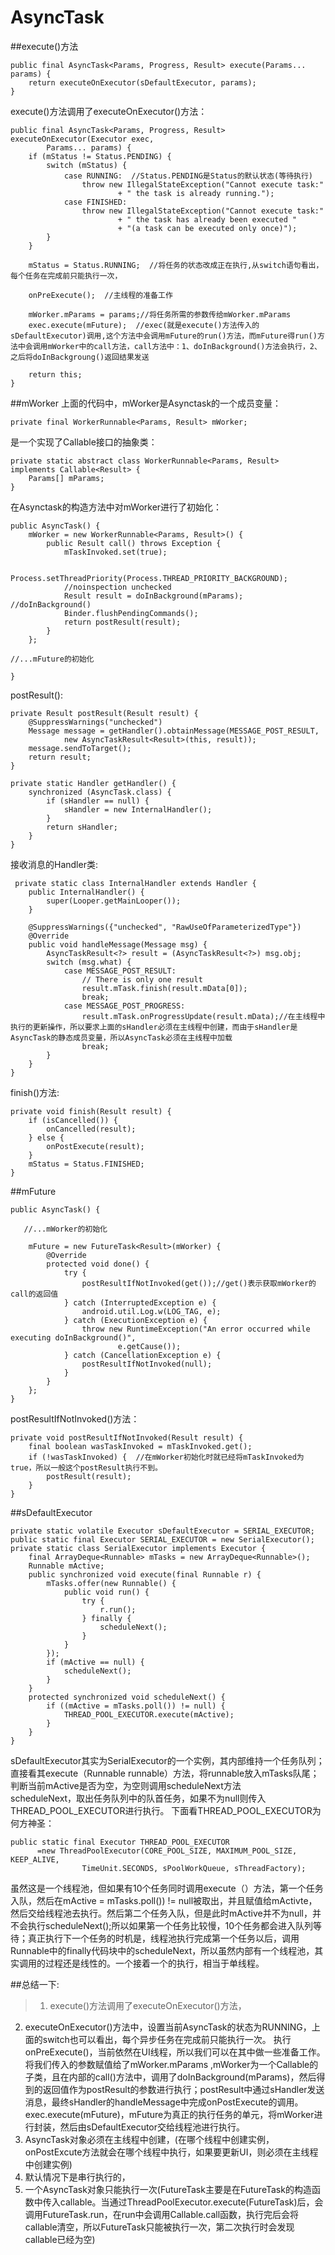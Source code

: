 # AsyncTask

##execute()方法  

	public final AsyncTask<Params, Progress, Result> execute(Params... params) {  
        return executeOnExecutor(sDefaultExecutor, params);  
	} 

execute()方法调用了executeOnExecutor()方法：
 
	public final AsyncTask<Params, Progress, Result> executeOnExecutor(Executor exec,  
            Params... params) {  
        if (mStatus != Status.PENDING) {  
            switch (mStatus) {  
                case RUNNING:  //Status.PENDING是Status的默认状态(等待执行)
                    throw new IllegalStateException("Cannot execute task:"  
                            + " the task is already running.");  
                case FINISHED:  
                    throw new IllegalStateException("Cannot execute task:"  
                            + " the task has already been executed "  
                            + "(a task can be executed only once)");  
            }  
        }  
  
        mStatus = Status.RUNNING;  //将任务的状态改成正在执行,从switch语句看出，每个任务在完成前只能执行一次，
  
        onPreExecute();  //主线程的准备工作
  
        mWorker.mParams = params;//将任务所需的参数传给mWorker.mParams  
        exec.execute(mFuture);  //exec(就是execute()方法传入的sDefaultExecutor)调用,这个方法中会调用mFuture的run()方法，而mFuture得run()方法中会调用mWorker中的call方法，call方法中：1、doInBackground()方法会执行，2、之后将doInBackgroung()返回结果发送
  
        return this;  
    }  


##mWorker
上面的代码中，mWorker是Asynctask的一个成员变量：

	private final WorkerRunnable<Params, Result> mWorker;
是一个实现了Callable接口的抽象类：

	private static abstract class WorkerRunnable<Params, Result> implements Callable<Result> {
        Params[] mParams;
    }

在Asynctask的构造方法中对mWorker进行了初始化：

	public AsyncTask() {
        mWorker = new WorkerRunnable<Params, Result>() {
            public Result call() throws Exception {
                mTaskInvoked.set(true);

                Process.setThreadPriority(Process.THREAD_PRIORITY_BACKGROUND);
                //noinspection unchecked
                Result result = doInBackground(mParams);  //doInBackground()
                Binder.flushPendingCommands();
                return postResult(result);
            }
        };
	
	//...mFuture的初始化

	}

postResult():

	private Result postResult(Result result) {
        @SuppressWarnings("unchecked")
        Message message = getHandler().obtainMessage(MESSAGE_POST_RESULT,
                new AsyncTaskResult<Result>(this, result));
        message.sendToTarget();
        return result;
    }

	private static Handler getHandler() {
        synchronized (AsyncTask.class) {
            if (sHandler == null) {
                sHandler = new InternalHandler();
            }
            return sHandler;
        }
    }

接收消息的Handler类:

	 private static class InternalHandler extends Handler {
        public InternalHandler() {
            super(Looper.getMainLooper());
        }

        @SuppressWarnings({"unchecked", "RawUseOfParameterizedType"})
        @Override
        public void handleMessage(Message msg) {
            AsyncTaskResult<?> result = (AsyncTaskResult<?>) msg.obj;
            switch (msg.what) {
                case MESSAGE_POST_RESULT:
                    // There is only one result
                    result.mTask.finish(result.mData[0]);
                    break;
                case MESSAGE_POST_PROGRESS:
                    result.mTask.onProgressUpdate(result.mData);//在主线程中执行的更新操作，所以要求上面的sHandler必须在主线程中创建，而由于sHandler是AsyncTask的静态成员变量，所以AsyncTask必须在主线程中加载
                    break;
            }
        }
    }
finish()方法:

	private void finish(Result result) {  
        if (isCancelled()) {  
            onCancelled(result);  
        } else {  
            onPostExecute(result);  
        }  
        mStatus = Status.FINISHED;  
    }

##mFuture

	public AsyncTask() {

       //...mWorker的初始化

        mFuture = new FutureTask<Result>(mWorker) {
            @Override
            protected void done() {
                try {
                    postResultIfNotInvoked(get());//get()表示获取mWorker的call的返回值
                } catch (InterruptedException e) {
                    android.util.Log.w(LOG_TAG, e);
                } catch (ExecutionException e) {
                    throw new RuntimeException("An error occurred while executing doInBackground()",
                            e.getCause());
                } catch (CancellationException e) {
                    postResultIfNotInvoked(null);
                }
            }
        };
    }

postResultIfNotInvoked()方法：

	private void postResultIfNotInvoked(Result result) {
        final boolean wasTaskInvoked = mTaskInvoked.get();
        if (!wasTaskInvoked) {	//在mWorker初始化时就已经将mTaskInvoked为true，所以一般这个postResult执行不到。
            postResult(result);
        }
    }

##sDefaultExecutor

	private static volatile Executor sDefaultExecutor = SERIAL_EXECUTOR;  
	public static final Executor SERIAL_EXECUTOR = new SerialExecutor();  
	private static class SerialExecutor implements Executor {  
        final ArrayDeque<Runnable> mTasks = new ArrayDeque<Runnable>();  
        Runnable mActive;  
        public synchronized void execute(final Runnable r) {  
            mTasks.offer(new Runnable() {  
                public void run() {  
                    try {  
                        r.run();  
                    } finally {  
                        scheduleNext();  
                    }  
                }  
            });  
            if (mActive == null) {  
                scheduleNext();  
            }  
        }  
        protected synchronized void scheduleNext() {  
            if ((mActive = mTasks.poll()) != null) {  
                THREAD_POOL_EXECUTOR.execute(mActive);  
            }  
        }  
	}
sDefaultExecutor其实为SerialExecutor的一个实例，其内部维持一个任务队列；直接看其execute（Runnable runnable）方法，将runnable放入mTasks队尾；  
判断当前mActive是否为空，为空则调用scheduleNext方法  
scheduleNext，取出任务队列中的队首任务，如果不为null则传入THREAD_POOL_EXECUTOR进行执行。
下面看THREAD_POOL_EXECUTOR为何方神圣：

	public static final Executor THREAD_POOL_EXECUTOR  
          =new ThreadPoolExecutor(CORE_POOL_SIZE, MAXIMUM_POOL_SIZE, KEEP_ALIVE,  
                    TimeUnit.SECONDS, sPoolWorkQueue, sThreadFactory);

虽然这是一个线程池，但如果有10个任务同时调用execute（）方法，第一个任务入队，然后在mActive = mTasks.poll()) != null被取出，并且赋值给mActivte，然后交给线程池去执行。然后第二个任务入队，但是此时mActive并不为null，并不会执行scheduleNext();所以如果第一个任务比较慢，10个任务都会进入队列等待；真正执行下一个任务的时机是，线程池执行完成第一个任务以后，调用Runnable中的finally代码块中的scheduleNext，所以虽然内部有一个线程池，其实调用的过程还是线性的。一个接着一个的执行，相当于单线程。


##总结一下:
>1. execute()方法调用了executeOnExecutor()方法，
2. executeOnExecutor()方法中，设置当前AsyncTask的状态为RUNNING，上面的switch也可以看出，每个异步任务在完成前只能执行一次。
执行onPreExecute()，当前依然在UI线程，所以我们可以在其中做一些准备工作。
将我们传入的参数赋值给了mWorker.mParams ,mWorker为一个Callable的子类，且在内部的call()方法中，调用了doInBackground(mParams)，然后得到的返回值作为postResult的参数进行执行；postResult中通过sHandler发送消息，最终sHandler的handleMessage中完成onPostExecute的调用。
exec.execute(mFuture)，mFuture为真正的执行任务的单元，将mWorker进行封装，然后由sDefaultExecutor交给线程池进行执行。
3. AsyncTask对象必须在主线程中创建，(在哪个线程中创建实例，onPostExcute方法就会在哪个线程中执行，如果要更新UI，则必须在主线程中创建实例)  
4. 默认情况下是串行执行的，  
5. 一个AsyncTask对象只能执行一次(FutureTask主要是在FutureTask的构造函数中传入callable。当通过ThreadPoolExecutor.execute(FutureTask)后，会调用FutureTask.run，在run中会调用Callable.call函数，执行完后会将callable清空，所以FutureTask只能被执行一次，第二次执行时会发现callable已经为空)